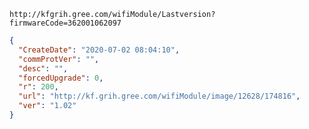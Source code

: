 `http://kfgrih.gree.com/wifiModule/Lastversion?firmwareCode=362001062097`

```json
{
  "CreateDate": "2020-07-02 08:04:10",
  "commProtVer": "",
  "desc": "",
  "forcedUpgrade": 0,
  "r": 200,
  "url": "http://kf.grih.gree.com/wifiModule/image/12628/174816",
  "ver": "1.02"
}
```